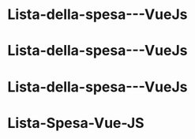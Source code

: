 # Lista-della-spesa---VueJs
# Lista-della-spesa---VueJs
# Lista-della-spesa---VueJs
# Lista-Spesa-Vue-JS
